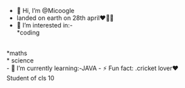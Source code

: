 - 👋 Hi, I’m @Micoogle
- landed on earth on 28th april❤️‍🔥👑
- 👀 I’m interested in:-
  <br>
*coding
 <br>
*maths
<br>
* science
<br>
- 🌱 I’m currently learning:-JAVA
- ⚡ Fun fact: .cricket lover♥️
 <br>
Student of cls 10

